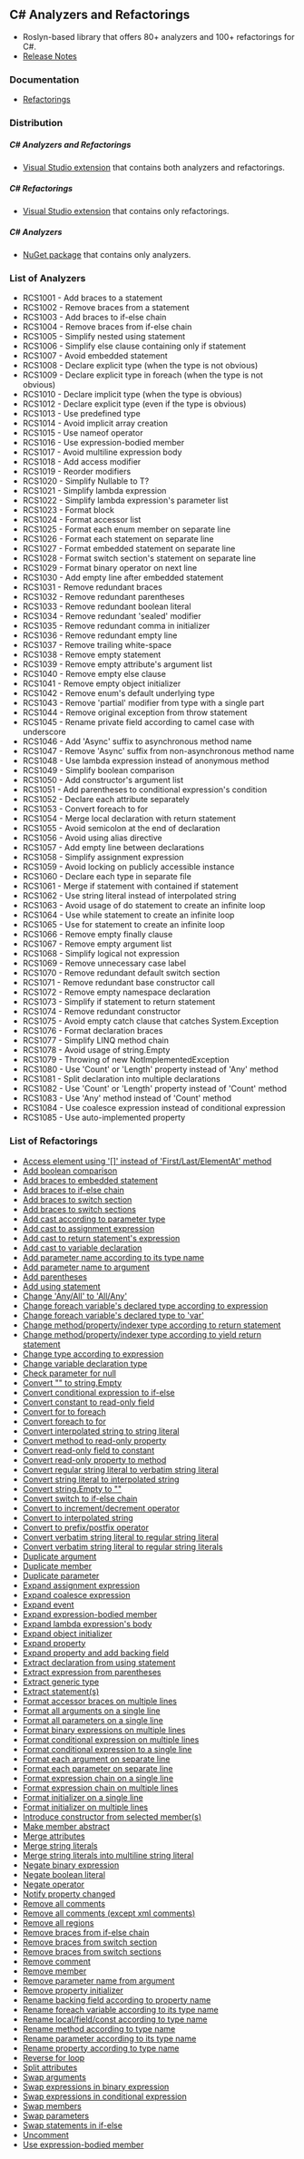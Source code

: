 ## C# Analyzers and Refactorings
* Roslyn-based library that offers 80+ analyzers and 100+ refactorings for C#.
* [Release Notes](http://github.com/JosefPihrt/Pihrtsoft.CodeAnalysis/blob/master/ChangeLog.md)

### Documentation

* [Refactorings](http://github.com/JosefPihrt/Pihrtsoft.CodeAnalysis/blob/master/Refactorings.md)

### Distribution

##### C# Analyzers and Refactorings
* [Visual Studio extension](http://visualstudiogallery.msdn.microsoft.com/e83c5e41-92c5-42a3-80cc-e0720c621b5e) that contains both analyzers and refactorings.

##### C# Refactorings
* [Visual Studio extension](http://visualstudiogallery.msdn.microsoft.com/a9a2b4bc-70da-437d-9ab7-b6b8e7d76cd9) that contains only refactorings.

##### C# Analyzers
* [NuGet package](http://www.nuget.org/packages/CSharpAnalyzers/) that contains only analyzers.

### List of Analyzers

* RCS1001 - Add braces to a statement
* RCS1002 - Remove braces from a statement
* RCS1003 - Add braces to if-else chain
* RCS1004 - Remove braces from if-else chain
* RCS1005 - Simplify nested using statement
* RCS1006 - Simplify else clause containing only if statement
* RCS1007 - Avoid embedded statement
* RCS1008 - Declare explicit type (when the type is not obvious)
* RCS1009 - Declare explicit type in foreach (when the type is not obvious)
* RCS1010 - Declare implicit type (when the type is obvious)
* RCS1012 - Declare explicit type (even if the type is obvious)
* RCS1013 - Use predefined type
* RCS1014 - Avoid implicit array creation
* RCS1015 - Use nameof operator
* RCS1016 - Use expression-bodied member
* RCS1017 - Avoid multiline expression body
* RCS1018 - Add access modifier
* RCS1019 - Reorder modifiers
* RCS1020 - Simplify Nullable<T> to T?
* RCS1021 - Simplify lambda expression
* RCS1022 - Simplify lambda expression's parameter list
* RCS1023 - Format block
* RCS1024 - Format accessor list
* RCS1025 - Format each enum member on separate line
* RCS1026 - Format each statement on separate line
* RCS1027 - Format embedded statement on separate line
* RCS1028 - Format switch section's statement on separate line
* RCS1029 - Format binary operator on next line
* RCS1030 - Add empty line after embedded statement
* RCS1031 - Remove redundant braces
* RCS1032 - Remove redundant parentheses
* RCS1033 - Remove redundant boolean literal
* RCS1034 - Remove redundant 'sealed' modifier
* RCS1035 - Remove redundant comma in initializer
* RCS1036 - Remove redundant empty line
* RCS1037 - Remove trailing white-space
* RCS1038 - Remove empty statement
* RCS1039 - Remove empty attribute's argument list
* RCS1040 - Remove empty else clause
* RCS1041 - Remove empty object initializer
* RCS1042 - Remove enum's default underlying type
* RCS1043 - Remove 'partial' modifier from type with a single part
* RCS1044 - Remove original exception from throw statement
* RCS1045 - Rename private field according to camel case with underscore
* RCS1046 - Add 'Async' suffix to asynchronous method name
* RCS1047 - Remove 'Async' suffix from non-asynchronous method name
* RCS1048 - Use lambda expression instead of anonymous method
* RCS1049 - Simplify boolean comparison
* RCS1050 - Add constructor's argument list
* RCS1051 - Add parentheses to conditional expression's condition
* RCS1052 - Declare each attribute separately
* RCS1053 - Convert foreach to for
* RCS1054 - Merge local declaration with return statement
* RCS1055 - Avoid semicolon at the end of declaration
* RCS1056 - Avoid using alias directive
* RCS1057 - Add empty line between declarations
* RCS1058 - Simplify assignment expression
* RCS1059 - Avoid locking on publicly accessible instance
* RCS1060 - Declare each type in separate file
* RCS1061 - Merge if statement with contained if statement
* RCS1062 - Use string literal instead of interpolated string
* RCS1063 - Avoid usage of do statement to create an infinite loop
* RCS1064 - Use while statement to create an infinite loop
* RCS1065 - Use for statement to create an infinite loop
* RCS1066 - Remove empty finally clause
* RCS1067 - Remove empty argument list
* RCS1068 - Simplify logical not expression
* RCS1069 - Remove unnecessary case label
* RCS1070 - Remove redundant default switch section
* RCS1071 - Remove redundant base constructor call
* RCS1072 - Remove empty namespace declaration
* RCS1073 - Simplify if statement to return statement
* RCS1074 - Remove redundant constructor
* RCS1075 - Avoid empty catch clause that catches System.Exception
* RCS1076 - Format declaration braces
* RCS1077 - Simplify LINQ method chain
* RCS1078 - Avoid usage of string.Empty
* RCS1079 - Throwing of new NotImplementedException
* RCS1080 - Use 'Count' or 'Length' property instead of 'Any' method
* RCS1081 - Split declaration into multiple declarations
* RCS1082 - Use 'Count' or 'Length' property instead of 'Count' method
* RCS1083 - Use 'Any' method instead of 'Count' method
* RCS1084 - Use coalesce expression instead of conditional expression
* RCS1085 - Use auto-implemented property

### List of Refactorings

* [Access element using '[]' instead of 'First/Last/ElementAt' method](Refactorings.md#access-element-using--instead-of-firstlastelementat-method)
* [Add boolean comparison](Refactorings.md#add-boolean-comparison)
* [Add braces to embedded statement](Refactorings.md#add-braces-to-embedded-statement)
* [Add braces to if-else chain](Refactorings.md#add-braces-to-if-else-chain)
* [Add braces to switch section](Refactorings.md#add-braces-to-switch-section)
* [Add braces to switch sections](Refactorings.md#add-braces-to-switch-sections)
* [Add cast according to parameter type](Refactorings.md#add-cast-according-to-parameter-type)
* [Add cast to assignment expression](Refactorings.md#add-cast-to-assignment-expression)
* [Add cast to return statement's expression](Refactorings.md#add-cast-to-return-statements-expression)
* [Add cast to variable declaration](Refactorings.md#add-cast-to-variable-declaration)
* [Add parameter name according to its type name](Refactorings.md#add-parameter-name-according-to-its-type-name)
* [Add parameter name to argument](Refactorings.md#add-parameter-name-to-argument)
* [Add parentheses](Refactorings.md#add-parentheses)
* [Add using statement](Refactorings.md#add-using-statement)
* [Change 'Any/All' to 'All/Any'](Refactorings.md#change-anyall-to-allany)
* [Change foreach variable's declared type according to expression](Refactorings.md#change-foreach-variables-declared-type-according-to-expression)
* [Change foreach variable's declared type to 'var'](Refactorings.md#change-foreach-variables-declared-type-to-var)
* [Change method/property/indexer type according to return statement](Refactorings.md#change-methodpropertyindexer-type-according-to-return-statement)
* [Change method/property/indexer type according to yield return statement](Refactorings.md#change-methodpropertyindexer-type-according-to-yield-return-statement)
* [Change type according to expression](Refactorings.md#change-type-according-to-expression)
* [Change variable declaration type](Refactorings.md#change-variable-declaration-type)
* [Check parameter for null](Refactorings.md#check-parameter-for-null)
* [Convert "" to string.Empty](Refactorings.md#convert--to-stringempty)
* [Convert conditional expression to if-else](Refactorings.md#convert-conditional-expression-to-if-else)
* [Convert constant to read-only field](Refactorings.md#convert-constant-to-read-only-field)
* [Convert for to foreach](Refactorings.md#convert-for-to-foreach)
* [Convert foreach to for](Refactorings.md#convert-foreach-to-for)
* [Convert interpolated string to string literal](Refactorings.md#convert-interpolated-string-to-string-literal)
* [Convert method to read-only property](Refactorings.md#convert-method-to-read-only-property)
* [Convert read-only field to constant](Refactorings.md#convert-read-only-field-to-constant)
* [Convert read-only property to method](Refactorings.md#convert-read-only-property-to-method)
* [Convert regular string literal to verbatim string literal](Refactorings.md#convert-regular-string-literal-to-verbatim-string-literal)
* [Convert string literal to interpolated string](Refactorings.md#convert-string-literal-to-interpolated-string)
* [Convert string.Empty to ""](Refactorings.md#convert-stringempty-to-)
* [Convert switch to if-else chain](Refactorings.md#convert-switch-to-if-else-chain)
* [Convert to increment/decrement operator](Refactorings.md#convert-to-incrementdecrement-operator)
* [Convert to interpolated string](Refactorings.md#convert-to-interpolated-string)
* [Convert to prefix/postfix operator](Refactorings.md#convert-to-prefixpostfix-operator)
* [Convert verbatim string literal to regular string literal](Refactorings.md#convert-verbatim-string-literal-to-regular-string-literal)
* [Convert verbatim string literal to regular string literals](Refactorings.md#convert-verbatim-string-literal-to-regular-string-literals)
* [Duplicate argument](Refactorings.md#duplicate-argument)
* [Duplicate member](Refactorings.md#duplicate-member)
* [Duplicate parameter](Refactorings.md#duplicate-parameter)
* [Expand assignment expression](Refactorings.md#expand-assignment-expression)
* [Expand coalesce expression](Refactorings.md#expand-coalesce-expression)
* [Expand event](Refactorings.md#expand-event)
* [Expand expression-bodied member](Refactorings.md#expand-expression-bodied-member)
* [Expand lambda expression's body](Refactorings.md#expand-lambda-expressions-body)
* [Expand object initializer](Refactorings.md#expand-object-initializer)
* [Expand property](Refactorings.md#expand-property)
* [Expand property and add backing field](Refactorings.md#expand-property-and-add-backing-field)
* [Extract declaration from using statement](Refactorings.md#extract-declaration-from-using-statement)
* [Extract expression from parentheses](Refactorings.md#extract-expression-from-parentheses)
* [Extract generic type](Refactorings.md#extract-generic-type)
* [Extract statement(s)](Refactorings.md#extract-statements)
* [Format accessor braces on multiple lines](Refactorings.md#format-accessor-braces-on-multiple-lines)
* [Format all arguments on a single line](Refactorings.md#format-all-arguments-on-a-single-line)
* [Format all parameters on a single line](Refactorings.md#format-all-parameters-on-a-single-line)
* [Format binary expressions on multiple lines](Refactorings.md#format-binary-expressions-on-multiple-lines)
* [Format conditional expression on multiple lines](Refactorings.md#format-conditional-expression-on-multiple-lines)
* [Format conditional expression to a single line](Refactorings.md#format-conditional-expression-to-a-single-line)
* [Format each argument on separate line](Refactorings.md#format-each-argument-on-separate-line)
* [Format each parameter on separate line](Refactorings.md#format-each-parameter-on-separate-line)
* [Format expression chain on a single line](Refactorings.md#format-expression-chain-on-a-single-line)
* [Format expression chain on multiple lines](Refactorings.md#format-expression-chain-on-multiple-lines)
* [Format initializer on a single line](Refactorings.md#format-initializer-on-a-single-line)
* [Format initializer on multiple lines](Refactorings.md#format-initializer-on-multiple-lines)
* [Introduce constructor from selected member(s)](Refactorings.md#introduce-constructor-from-selected-members)
* [Make member abstract](Refactorings.md#make-member-abstract)
* [Merge attributes](Refactorings.md#merge-attributes)
* [Merge string literals](Refactorings.md#merge-string-literals)
* [Merge string literals into multiline string literal](Refactorings.md#merge-string-literals-into-multiline-string-literal)
* [Negate binary expression](Refactorings.md#negate-binary-expression)
* [Negate boolean literal](Refactorings.md#negate-boolean-literal)
* [Negate operator](Refactorings.md#negate-operator)
* [Notify property changed](Refactorings.md#notify-property-changed)
* [Remove all comments](Refactorings.md#remove-all-comments)
* [Remove all comments (except xml comments)](Refactorings.md#remove-all-comments-except-xml-comments)
* [Remove all regions](Refactorings.md#remove-all-regions)
* [Remove braces from if-else chain](Refactorings.md#remove-braces-from-if-else-chain)
* [Remove braces from switch section](Refactorings.md#remove-braces-from-switch-section)
* [Remove braces from switch sections](Refactorings.md#remove-braces-from-switch-sections)
* [Remove comment](Refactorings.md#remove-comment)
* [Remove member](Refactorings.md#remove-member)
* [Remove parameter name from argument](Refactorings.md#remove-parameter-name-from-argument)
* [Remove property initializer](Refactorings.md#remove-property-initializer)
* [Rename backing field according to property name](Refactorings.md#rename-backing-field-according-to-property-name)
* [Rename foreach variable according to its type name](Refactorings.md#rename-foreach-variable-according-to-its-type-name)
* [Rename local/field/const according to type name](Refactorings.md#rename-localfieldconst-according-to-type-name)
* [Rename method according to type name](Refactorings.md#rename-method-according-to-type-name)
* [Rename parameter according to its type name](Refactorings.md#rename-parameter-according-to-its-type-name)
* [Rename property according to type name](Refactorings.md#rename-property-according-to-type-name)
* [Reverse for loop](Refactorings.md#reverse-for-loop)
* [Split attributes](Refactorings.md#split-attributes)
* [Swap arguments](Refactorings.md#swap-arguments)
* [Swap expressions in binary expression](Refactorings.md#swap-expressions-in-binary-expression)
* [Swap expressions in conditional expression](Refactorings.md#swap-expressions-in-conditional-expression)
* [Swap members](Refactorings.md#swap-members)
* [Swap parameters](Refactorings.md#swap-parameters)
* [Swap statements in if-else](Refactorings.md#swap-statements-in-if-else)
* [Uncomment](Refactorings.md#uncomment)
* [Use expression-bodied member](Refactorings.md#use-expression-bodied-member)
